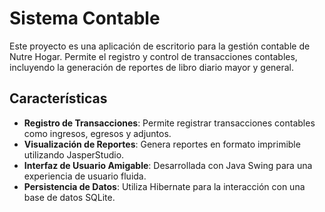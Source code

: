 # Sistema Contable

Este proyecto es una aplicación de escritorio para la gestión contable de Nutre Hogar. Permite el registro y control de transacciones contables, incluyendo la generación de reportes de libro diario mayor y general.

## Características 

- **Registro de Transacciones**: Permite registrar transacciones contables como ingresos, egresos y adjuntos.
- **Visualización de Reportes**: Genera reportes en formato imprimible utilizando JasperStudio.
- **Interfaz de Usuario Amigable**: Desarrollada con Java Swing para una experiencia de usuario fluida.
- **Persistencia de Datos**: Utiliza Hibernate para la interacción con una base de datos SQLite.
